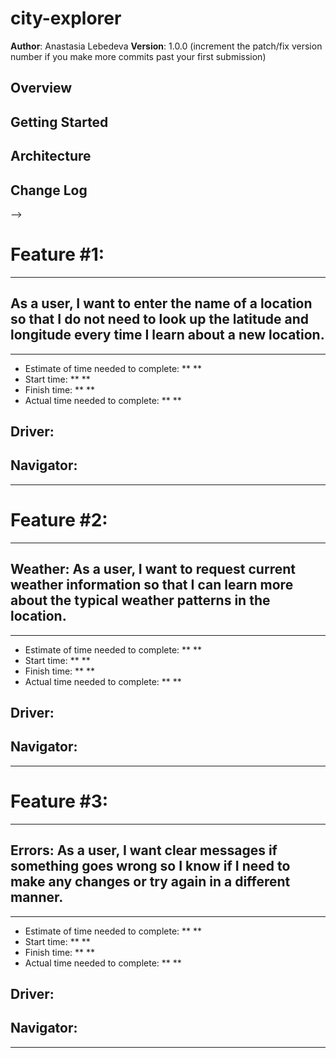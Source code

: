 # city-explorer

**Author**: Anastasia Lebedeva
**Version**: 1.0.0 (increment the patch/fix version number if you make more commits past your first submission)

## Overview
<!-- Provide a high level overview of what this application is and why you are building it, beyond the fact that it's an assignment for this class. (i.e. What's your problem domain?) -->

## Getting Started
<!-- What are the steps that a user must take in order to build this app on their own machine and get it running? -->

## Architecture
<!-- Provide a detailed description of the application design. What technologies (languages, libraries, etc) you're using, and any other relevant design information. -->

## Change Log
<!-- Use this area to document the iterative changes made to your application as each feature is successfully implemented. Use time stamps. Here's an examples:

01-01-2001 4:59pm - Application now has a fully-functional express server, with a GET route for the location resource.

## Credits and Collaborations
<!-- Give credit (and a link) to other people or resources that helped you build this application. -->
-->

# Feature #1:
***
## As a user, I want to enter the name of a location so that I do not need to look up the latitude and longitude every time I learn about a new location.
***
* Estimate of time needed to complete: ** **
* Start time: ** **
* Finish time: ** **
* Actual time needed to complete: ** **

## **Driver:** 
## **Navigator:** 
***

# Feature #2:
***
## Weather: As a user, I want to request current weather information so that I can learn more about the typical weather patterns in the location.
***
* Estimate of time needed to complete: ** **
* Start time: ** **
* Finish time: ** **
* Actual time needed to complete: ** **

## **Driver:** 
## **Navigator:** 
***

# Feature #3:
***
## Errors: As a user, I want clear messages if something goes wrong so I know if I need to make any changes or try again in a different manner.
***
* Estimate of time needed to complete: ** **
* Start time: ** **
* Finish time: ** **
* Actual time needed to complete: ** **

## **Driver:** 
## **Navigator:** 
***



